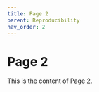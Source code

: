 ```yaml
---
title: Page 2
parent: Reproducibility
nav_order: 2
---
```


# Page 2

This is the content of Page 2.
